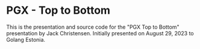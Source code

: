 # PGX - Top to Bottom

This is the presentation and source code for the "PGX Top to Bottom"
presentation by Jack Christensen. Initially presented on August 29, 2023 to
Golang Estonia.
